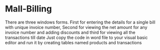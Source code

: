 # Mall-Billing
There are three windows forms. First for entering the details for a single bill with unique invoice number, Second for viewing the net amount for any invoice number and adding discounts and third for viewing all the transactions till date
Just copy the code in word file to your visual basic editor and run it by creating tables named products and transactions
